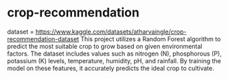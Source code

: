 # crop-recommendation
dataset = https://www.kaggle.com/datasets/atharvaingle/crop-recommendation-dataset
This project utilizes a Random Forest algorithm to predict the most suitable crop to grow based on given environmental factors. The dataset includes values such as nitrogen (N), phosphorous (P), potassium (K) levels, temperature, humidity, pH, and rainfall. By training the model on these features, it accurately predicts the ideal crop to cultivate.
